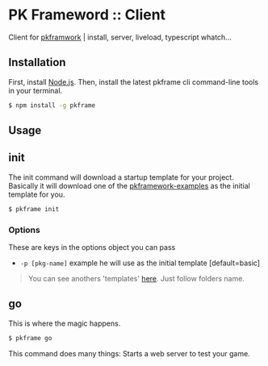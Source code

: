 # PK Frameword :: Client 
Client for [pkframwork](https://github.com/pe77/pkframework) | install, server, liveload, typescript whatch...

Installation
---------------

First, install [Node.js](https://nodejs.org/en/). Then, install the latest pkframe cli command-line tools in your terminal. 

```bash
$ npm install -g pkframe
```

Usage
---------------

## init

The init command will download a startup template for your project.
Basically it will download one of the [pkframework-examples](https://github.com/pe77/pkframework-examples) as the initial template for you.

```bash
$ pkframe init
```

### Options

These are keys in the options object you can pass

- `-p [pkg-name]` example he will use as the initial template [default=basic]

> You can see anothers 'templates' [here](https://github.com/pe77/pkframework-examples). Just follow folders name.




## go

This is where the magic happens.

```bash
$ pkframe go
```

This command does many things:
Starts a web server to test your game.





